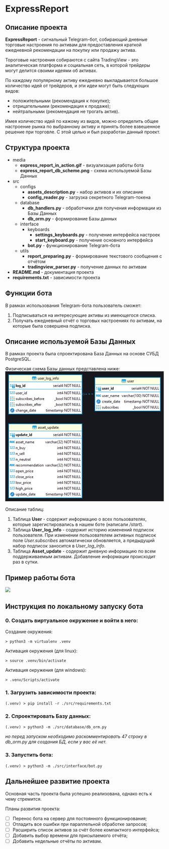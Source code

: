 # ExpressReport

## Описание проекта
**ExpressReport** - сигнальный Telegram-бот, собирающий дневные торговые настроения
по активам для предоставления краткой ежедневной рекомендации на покупку или продажу актива.

Тороговые настроения собираются с сайта TradingView - это аналитическая платформа и
социальная сеть, в которой трейдеры могут делится своими идеями об активах.

По каждому популярному активу ежедневно выкладывается большое количество идей от трейдеров,
и эти идеи могут быть следующих видов:
- положительными (рекомендация к покупке);
- отрицательными (рекомендация к продаже);
- нейтральными (рекомендация не трогать актив).

Имея количество идей по кажому из видов, можно определить общее настроение рынка по выбранному активу и принять более взвешенное решение при торговле.
С этой целью и был разработан данный проект.

## Структура проекта

- media
  - **express_report_in_action.gif** - визуализация работы бота
  - **express_report_db_scheme.png** - схема используемой Базы Данных
- src
  - configs
    - **assets_description.py** - набор активов и их описание
    - **config_reader.py** - загрузка секретного Telegram-токена
  - database
    - **db_handlers.py** - обработчики для получения информации из Базы Данных 
    - **db_orm.py** - формирование Базы данных
  - interface
    - keyboards
      - **settings_keyboards.py** - получение интерфейса настроек
      - **start_keyboard.py** - получение основного интерфейса
    - **bot.py** - функционирование Telegram-бота
  - utils
    - **report_preparing.py** - формирование текстового сообщения с отчётом
    - **tradingview_parser.py** - получение данных по активам
- **README.md** - документация проекта
- **requirements.txt** - зависимости проекта

## Функции бота
В рамках использования Telegram-бота пользователь сможет:
1. Подписываться на интересующие активы из имеющегося списка.
2. Получать ежедневный отчёт о торговых настроениях по активам, на которые была совершена подписка.

## Описание используемой Базы Данных
В рамках проекта была спроектирована База Данных на основе СУБД PostgreSQL.

Физическая схема Базы данных представлена ниже:
![](./media/express_report_db_scheme.png)

Описание таблиц:
1. Таблица **User** - содержит информацию о всех пользователях, которые зарегистировались в нашем боте (написали _/start_).
2. Таблица **User_log_info** - содержит историю изменений подписок пользователя. При изменении пользователем активных подписок поле _User.subscribes_ автоматически обновляется, а предыдущий набор подписок заносится в _User_log_info_.
3. Таблица **Asset_update** - содержит дневную информацию по всем поддерживаемым активам. Добавление информации происходит раз в сутки. 

## Пример работы бота

![](./media/express_report_in_action.gif)


## Инструкция по локальному запуску бота


### 0. Создать виртуальное окружение и войти в него:

Создание окружения:
```
> python3 -m virtualenv .venv
```
Активация окружения (для linux):
```
> source .venv/bin/activate
```
Активация окружения (для windows):
```
> .venv/Scripts/activate
```
### 1. Загрузить зависимости проекта:
```
(.venv) > pip install -r ./src/requirements.txt 
```

### 2. Спроектировать Базу данных:
```
(.venv) > python3 -m ./src/database/db_orm.py
```
_но перед запуском необходимо раскомментировать 47 строку в db_orm.py для создания БД, если у вас её нет._

### 3. Запустить бота:
```
(.venv) > python3 -m ./src/interface/bot.py
```

## Дальнейшее развитие проекта

Основная часть проекта была успешно реализована, однако есть к чему стремится.

Планы развития проекта:
- [ ] Перенос бота на сервер для постоянного функционирования;
- [ ] Отладить все ошибки при параллельной обработке запросов;
- [ ] Расширить список активов за счёт более компактного интерфейса;
- [ ] Добавить выбор времени для присылаемого отчёта;
- [ ] Добавить недельные отчёты по активам.
